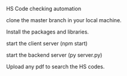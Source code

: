 HS Code checking automation

clone the master branch in your local machine.

Install the packages and libraries.

start the client server (npm start)

start the backend server (py server.py)

Upload any pdf to search the HS codes.
